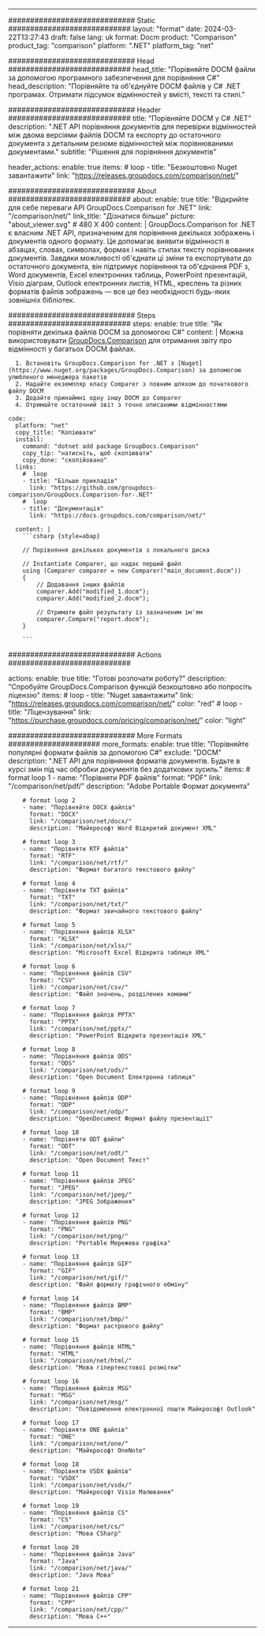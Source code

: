 
---
############################# Static ############################
layout: "format"
date:  2024-03-22T13:27:43
draft: false
lang: uk
format: Docm
product: "Comparison"
product_tag: "comparison"
platform: ".NET"
platform_tag: "net"

############################# Head ############################
head_title: "Порівняйте DOCM файли за допомогою програмного забезпечення для порівняння C#"
head_description: "Порівняйте та об'єднуйте DOCM файлів у C# .NET програмах. Отримати підсумок відмінностей у вмісті, тексті та стилі."

############################# Header ############################
title: "Порівняйте DOCM у C# .NET" 
description: ".NET API порівняння документів для перевірки відмінностей між двома версіями файлів DOCM та експорту до остаточного документа з детальним резюме відмінностей між порівнюваними документами."
subtitle: "Рішення для порівняння документів" 

header_actions:
  enable: true
  items:
    #  loop
    - title: "Безкоштовно Nuget завантажити"
      link: "https://releases.groupdocs.com/comparison/net/"
      
############################# About ############################
about:
    enable: true
    title: "Відкрийте для себе переваги API GroupDocs.Comparison for .NET"
    link: "/comparison/net/"
    link_title: "Дізнатися більше"
    picture: "about_viewer.svg" # 480 X 400
    content: |
       GroupDocs.Comparison for .NET є власним .NET API, призначеним для порівняння декількох зображень і документів одного формату. Це допомагає виявити відмінності в абзацах, словах, символах, формах і навіть стилах тексту порівнюваних документів. Завдяки можливості об'єднати ці зміни та експортувати до остаточного документа, він підтримує порівняння та об'єднання PDF з, Word документів, Excel електронних таблиць, PowerPoint презентацій, Visio діаграм, Outlook електронних листів, HTML, креслень та різних форматів файлів зображень — все це без необхідності будь-яких зовнішніх бібліотек.

############################# Steps ############################
steps:
    enable: true
    title: "Як порівняти декілька файлів DOCM за допомогою C#"
    content: |
      Можна використовувати [GroupDocs.Comparison](https://products.groupdocs.com/comparison/net/) для отримання звіту про відмінності у багатьох DOCM файлах.
      
      1. Встановіть GroupDocs.Comparison for .NET з [Nuget](https://www.nuget.org/packages/GroupDocs.Comparison) за допомогою улюбленого менеджера пакетів
      2. Надайте екземпляр класу Comparer з повним шляхом до початкового файлу DOCM
      3. Додайте принаймні одну іншу DOCM до Comparer
      4. Отримайте остаточний звіт з точно описаними відмінностями
   
    code:
      platform: "net"
      copy_title: "Копіювати"
      install:
        command: "dotnet add package GroupDocs.Comparison"
        copy_tip: "натисніть, щоб скопіювати"
        copy_done: "скопійовано"
      links:
        #  loop
        - title: "Більше прикладів"
          link: "https://github.com/groupdocs-comparison/GroupDocs.Comparison-for-.NET"
        #  loop
        - title: "Документація"
          link: "https://docs.groupdocs.com/comparison/net/"
          
      content: |
        ```csharp {style=abap}

        // Порівняння декількох документів з локального диска

        // Instantiate Comparer, що надає перший файл
        using (Comparer comparer = new Comparer("main_document.docm"))
        {
            // Додавання інших файлів
        	comparer.Add("modified_1.docm");
            comparer.Add("modified_2.docm");

            // Отримати файл результату із зазначеним ім'ям
            comparer.Compare("report.docm"); 
        }
        
        ```            

############################# Actions ############################

actions:
  enable: true
  title: "Готові розпочати роботу?"
  description: "Спробуйте GroupDocs.Comparison функцій безкоштовно або попросіть ліцензію"
  items:
    #  loop
    - title: "Nuget завантажити"
      link: "https://releases.groupdocs.com/comparison/net/"
      color: "red"
        #  loop
    - title: "Ліцензування"
      link: "https://purchase.groupdocs.com/pricing/comparison/net/"
      color: "light"


############################# More Formats #####################
more_formats:
    enable: true
    title: "Порівняйте популярні формати файлів за допомогою C#"
    exclude: "DOCM"
    description: ".NET API для порівняння форматів документів. Будьте в курсі змін під час обробки документів без додаткових зусиль."
    items: 
        # format loop 1
        - name: "Порівняти PDF файлів"
          format: "PDF"
          link: "/comparison/net/pdf/"
          description: "Adobe Portable Формат документа"

        # format loop 2
        - name: "Порівняйте DOCX файлів"
          format: "DOCX"
          link: "/comparison/net/docx/"
          description: "Майкрософт Word Відкритий документ XML"

        # format loop 3
        - name: "Порівняти RTF файлів"
          format: "RTF"
          link: "/comparison/net/rtf/"
          description: "Формат багатого текстового файлу"

        # format loop 4
        - name: "Порівняти TXT файлів"
          format: "TXT"
          link: "/comparison/net/txt/"
          description: "Формат звичайного текстового файлу"

        # format loop 5
        - name: "Порівняння файлів XLSX"
          format: "XLSX"
          link: "/comparison/net/xlsx/"
          description: "Microsoft Excel Відкрита таблиця XML"

        # format loop 6
        - name: "Порівняння файлів CSV"
          format: "CSV"
          link: "/comparison/net/csv/"
          description: "Файл значень, розділених комами"

        # format loop 7
        - name: "Порівняння файлів PPTX"
          format: "PPTX"
          link: "/comparison/net/pptx/"
          description: "PowerPoint Відкрита презентація XML"

        # format loop 8
        - name: "Порівняння файлів ODS"
          format: "ODS"
          link: "/comparison/net/ods/"
          description: "Open Document Електронна таблиця"

        # format loop 9
        - name: "Порівняння файлів ODP"
          format: "ODP"
          link: "/comparison/net/odp/"
          description: "OpenDocument Формат файлу презентації"

        # format loop 10
        - name: "Порівняти ODT файли"
          format: "ODT"
          link: "/comparison/net/odt/"
          description: "Open Document Текст"

        # format loop 11
        - name: "Порівняння файлів JPEG"
          format: "JPEG"
          link: "/comparison/net/jpeg/"
          description: "JPEG Зображення"

        # format loop 12
        - name: "Порівняння файлів PNG"
          format: "PNG"
          link: "/comparison/net/png/"
          description: "Portable Мережева графіка"

        # format loop 13
        - name: "Порівняння файлів GIF"
          format: "GIF"
          link: "/comparison/net/gif/"
          description: "Файл формату графічного обміну"

        # format loop 14
        - name: "Порівняння файлів BMP"
          format: "BMP"
          link: "/comparison/net/bmp/"
          description: "Формат растрового файлу"

        # format loop 15
        - name: "Порівняння файлів HTML"
          format: "HTML"
          link: "/comparison/net/html/"
          description: "Мова гіпертекстової розмітки"

        # format loop 16
        - name: "Порівняння файлів MSG"
          format: "MSG"
          link: "/comparison/net/msg/"
          description: "Повідомлення електронної пошти Майкрософт Outlook"

        # format loop 17
        - name: "Порівняти ONE файлів"
          format: "ONE"
          link: "/comparison/net/one/"
          description: "Майкрософт OneNote"

        # format loop 18
        - name: "Порівняти VSDX файлів"
          format: "VSDX"
          link: "/comparison/net/vsdx/"
          description: "Майкрософт Visio Малювання"

        # format loop 19
        - name: "Порівняння файлів CS"
          format: "CS"
          link: "/comparison/net/cs/"
          description: "Мова CSharp"

        # format loop 20
        - name: "Порівняння файлів Java"
          format: "Java"
          link: "/comparison/net/java/"
          description: "Java Мова"
          
        # format loop 21
        - name: "Порівняння файлів CPP"
          format: "CPP"
          link: "/comparison/net/cpp/"
          description: "Мова C++"
---